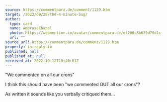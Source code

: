 ```yaml
---
source: https://commentpara.de/comment/1129.htm
target: /2022/09/28/the-4-minute-bug/
author:
  type: card
  name: AmbroseChapel
  photo: https://webmention.io/avatar/commentpara.de/ef200c8b639d79d1cfbc0abf0e25f42dcbc585b4398003dd90f5a56c9d56e3bf.svg
  url: ""
source_url: https://commentpara.de/comment/1129.htm
property: in-reply-to
published: null
published_at: null
received_at: 2022-10-12T19:40:01Z
---
```


"We commented on all our crons"


I think this should have been "we commented OUT all our crons"?


As written it sounds like you verbally critiqued them…